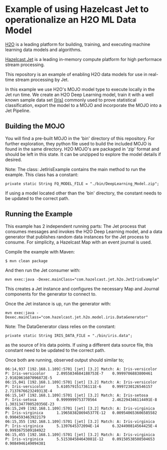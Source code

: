 # Example of using Hazelcast Jet to operationalize an H2O ML Data Model

[H2O](https://www.h2o.ai) is a leading platform for building, training, and executing machine learning data models and algorithms.

[Hazelcast Jet](https://jet.hazelcast.org) is a leading in-memory compute platform for high performace stream processing.

This repository is an example of enabling H2O data models for use in real-time stream processing by Jet.

In this example we use H2O's MOJO model type to execute locally in the Jet run time. We create an H2O Deep Learning model, train it with a well known sample data set [(Iris)](https://en.wikipedia.org/wiki/Iris_flower_data_set) commonly used to prove statistical classification, export the model to a MOJO and incorporate the MOJO into a Jet Pipeline.

## Building the MOJO

You will find a pre-built MOJO in the 'bin' directory of this repository. For further exploration, they python file used to build the included MOJO is found in the same directory. H2O MOJO's are packaged in 'zip' format and should be left in this state. It can be unzipped to explore the model details if desired.

Note: The class: JetIrisExample contains the main method to run the example. This class has a constant:

    private static String FQ_MODEL_FILE = "./bin/DeepLearning_Model.zip";
    
If using a model located other than the 'bin' directory, the constant needs to be updated to the correct path.

## Running the Example

This example has 2 independent running parts: The Jet process that consumes messages and invokes the H2O Deep Learning model, and a data generator that publishes random data instances for the Jet process to consume. For simplicity, a Hazelcast Map with an event journal is used.

Compile the example with Maven:

    $ mvn clean package
    
And then run the Jet consumer with:

    mvn exec:java -Dexec.mainClass="com.hazelcast.jet.h2o.JetIrisExample"
    
This creates a Jet instance and configures the necessary Map and Journal components for the generator to connect to.
    
Once the Jet instance is up, run the generator with:

    mvn exec:java -Dexec.mainClass="com.hazelcast.jet.h2o.model.iris.DataGenerator"
    
Note: The DataGenerator class relies on the constant:

    private static String IRIS_DATA_FILE = "./bin/iris.data";
    
as the source of Iris data points. If using a different data source file, this constant need to be updated to the correct path.

Once both are running, observed output should similar to;

    06:14,937 [192.168.1.109]:5701 [jet] [3.2] Match: A: Iris-versicolor     P: Iris-versicolor     2.0955834684188753E-7    0.9999706883800461       2.9102061607096872E-5    
    06:15,041 [192.168.1.109]:5701 [jet] [3.2] Match: A: Iris-versicolor     P: Iris-versicolor     5.610579151736111E-6     0.9997230126546157       2.7137676623249313E-4    
    06:15,147 [192.168.1.109]:5701 [jet] [3.2] Match: A: Iris-setosa         P: Iris-setosa         0.9999999753770564       2.462294346114491E-8     1.3031347700520356E-23   
    06:15,249 [192.168.1.109]:5701 [jet] [3.2] Match: A: Iris-virginica      P: Iris-virginica      1.1965838286945377E-12   0.009540653606585582     0.9904593463922179       
    06:15,355 [192.168.1.109]:5701 [jet] [3.2] Match: A: Iris-virginica      P: Iris-virginica      5.1397645372094E-14      6.324490814564425E-4     0.9993675509184922       
    06:15,455 [192.168.1.109]:5701 [jet] [3.2] Match: A: Iris-virginica      P: Iris-virginica      5.515384584643081E-12    0.09150538508504653      0.9084946149094381  
    






